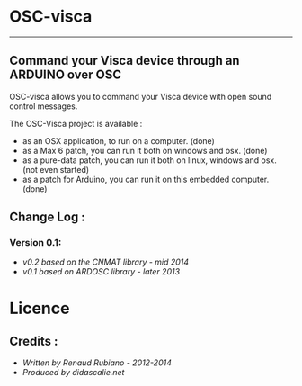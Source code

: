 # OSC-visca
---
## Command your Visca device through an ARDUINO over OSC

OSC-visca allows you to command your Visca device with open sound control messages.

The OSC-Visca project is available : 
*	as an OSX application, to run on a computer. (done)
*	as a Max 6 patch, you can run it both on windows and osx. (done)
*	as a pure-data patch, you can run it both on linux, windows and osx. (not even started)
*	as a patch for Arduino, you can run it on this embedded computer. (done)

## Change Log : 

### Version 0.1: 
* *v0.2 based on the CNMAT library - mid 2014*
* *v0.1 based on ARDOSC library - later 2013*

# Licence
## Credits : 
* *Written by Renaud Rubiano - 2012-2014*
* *Produced by didascalie.net*
